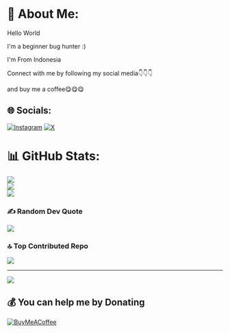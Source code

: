 # 💫 About Me:
Hello World 

I'm a beginner bug hunter :) 

I'm From Indonesia 

Connect with me by following my social media👇👇👇 

and buy me a coffee😋😋😋

## 🌐 Socials:
[![Instagram](https://img.shields.io/badge/Instagram-%23E4405F.svg?logo=Instagram&logoColor=white)](https://instagram.com/hnnxyz__) [![X](https://img.shields.io/badge/X-black.svg?logo=X&logoColor=white)](https://x.com/Hannyslat) 
# 📊 GitHub Stats:
![](https://github-readme-stats.vercel.app/api?username=Just-an-NPC&theme=tokyonight&hide_border=false&include_all_commits=false&count_private=false)<br/>
![](https://github-readme-streak-stats.herokuapp.com/?user=Just-an-NPC&theme=tokyonight&hide_border=false)<br/>
![](https://github-readme-stats.vercel.app/api/top-langs/?username=Just-an-NPC&theme=tokyonight&hide_border=false&include_all_commits=false&count_private=false&layout=compact)

### ✍️ Random Dev Quote
![](https://quotes-github-readme.vercel.app/api?type=horizontal&theme=radical)

### 🔝 Top Contributed Repo
![](https://github-contributor-stats.vercel.app/api?username=Just-an-NPC&limit=5&theme=dark&combine_all_yearly_contributions=true)

---
[![](https://visitcount.itsvg.in/api?id=Just-an-NPC&icon=0&color=0)](https://visitcount.itsvg.in)

  ## 💰 You can help me by Donating
  [![BuyMeACoffee](https://img.shields.io/badge/Buy%20Me%20a%20Coffee-ffdd00?style=for-the-badge&logo=buy-me-a-coffee&logoColor=black)](https://buymeacoffee.com/just.an.npc) 

  
<!-- Proudly created with GPRM ( https://gprm.itsvg.in ) -->
